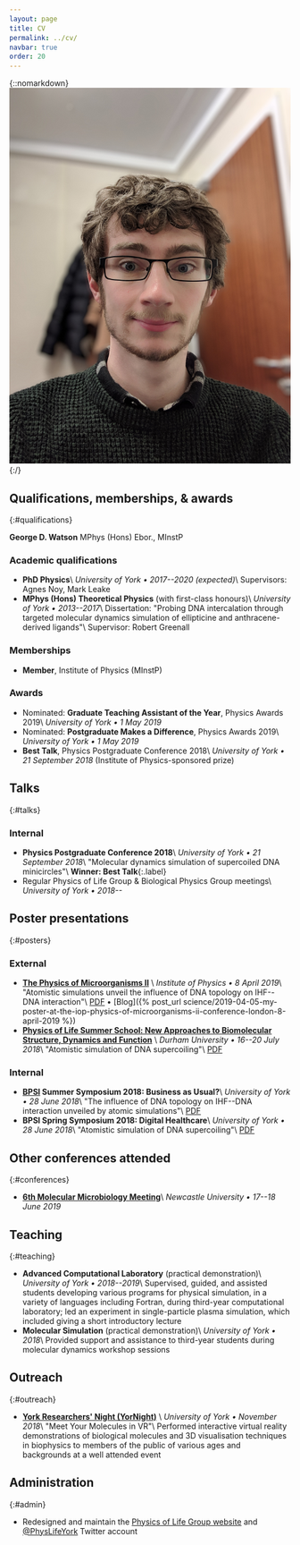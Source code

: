 ```yaml
---
layout: page
title: CV
permalink: ../cv/
navbar: true
order: 20
---
```


{::nomarkdown}
<img src="/assets/me.jpg" class="float-right"
  alt="George Watson,
  a devilishly handsome young man
  with rectangular, dark-framed glasses
  and a head of luscious brown curls,
  sits in his office.
  He looks like someone you'd take home to meet your mother."/>
{:/}

## Qualifications, memberships, & awards
{:#qualifications}

**George D. Watson** MPhys (Hons) Ebor., MInstP

### Academic qualifications

* **PhD Physics**\\
  *University of York &bull; 2017--2020 (expected)*\\
  Supervisors: Agnes Noy, Mark Leake
* **MPhys (Hons) Theoretical Physics**
  (with first-class honours)\\
  *University of York &bull; 2013--2017*\\
  Dissertation:
  "Probing DNA intercalation through targeted molecular dynamics simulation of
  ellipticine and anthracene-derived ligands"\\
  Supervisor: Robert Greenall

### Memberships

* **Member**, Institute of Physics (MInstP)

### Awards

* Nominated:
  **Graduate Teaching Assistant of the Year**,
  Physics Awards 2019\\
  *University of York &bull; 1 May 2019*
* Nominated:
  **Postgraduate Makes a Difference**,
  Physics Awards 2019\\
  *University of York &bull; 1 May 2019*
* **Best Talk**,
  Physics Postgraduate Conference 2018\\
  *University of York &bull; 21 September 2018*
  (Institute of Physics-sponsored prize)

## Talks
{:#talks}

### Internal

* **Physics Postgraduate Conference 2018**\\
  *University of York &bull; 21 September 2018*\\
  "Molecular dynamics simulation of supercoiled DNA minicircles"\\
  **Winner: Best Talk**{:.label}
* Regular Physics of Life Group & Biological Physics Group meetings\\
  *University of York &bull; 2018--*

## Poster presentations
{:#posters}

### External

* **[The Physics of Microorganisms
  II](https://www.iopconferences.org/iop/frontend/reg/thome.csp?pageID=785982)**
  \\
  *Institute of Physics &bull; 8 April 2019*\\
  "Atomistic simulations unveil the influence of DNA topology on IHF--DNA
  interaction"\\
  <i class="far fa-file-pdf"></i>
  [PDF](/dl/2019-04-08_poster.pdf) &bull;
  [Blog]({% post_url science/2019-04-05-my-poster-at-the-iop-physics-of-microorganisms-ii-conference-london-8-april-2019 %})
* **[Physics of Life Summer School: New Approaches to Biomolecular Structure,
  Dynamics and
  Function](http://www.physicsoflife.org.uk/summer-school-new-approaches-to-biomolecular-function-structure-and-dynamics.html)**
  \\
  *Durham University &bull; 16--20 July 2018*\\
  "Atomistic simulation of DNA supercoiling"\\
  <i class="far fa-file-pdf"></i>
  [PDF](/dl/2018-06-28_poster.pdf)

### Internal

* **[BPSI](https://www.york.ac.uk/physics/bpsi/) Summer Symposium 2018:
  Business as Usual?**\\
  *University of York &bull; 28 June 2018*\\
  "The influence of DNA topology on IHF--DNA interaction unveiled by atomic 
  simulations"\\
  <i class="far fa-file-pdf"></i>
  [PDF](/dl/2018-06-28_poster.pdf)
* **BPSI Spring Symposium 2018: Digital Healthcare**\\
  *University of York &bull; 28 June 2018*\\
  "Atomistic simulation of DNA supercoiling"\\
  <i class="far fa-file-pdf"></i>
  [PDF](/dl/2018-03-20_poster.pdf)

## Other conferences attended
{:#conferences}

* **[6th Molecular Microbiology
  Meeting](https://conferences.ncl.ac.uk/molmicro2019)**\\
  *Newcastle University &bull; 17--18 June 2019*

## Teaching
{:#teaching}

* **Advanced Computational Laboratory** (practical demonstration)\\
  *University of York &bull; 2018--2019*\\
  Supervised, guided, and assisted students developing various programs for
  physical simulation, in a variety of languages including Fortran,
  during third-year computational laboratory; led an experiment in
  single-particle plasma simulation, which included giving a short introductory
  lecture
* **Molecular Simulation** (practical demonstration)\\
  *University of York &bull; 2018*\\
  Provided support and assistance to third-year students during molecular
  dynamics workshop sessions

## Outreach
{:#outreach}

* **[York Researchers' Night
  (YorNight)](https://www.york.ac.uk/news-and-events/events/yornight/2018/)**
  \\
  *University of York &bull; November 2018*\\
  "Meet Your Molecules in VR"\\
  Performed interactive virtual reality demonstrations of biological molecules
  and 3D visualisation techniques in biophysics to members of the public of
  various ages and backgrounds at a well attended event

## Administration
{:#admin}

* Redesigned and maintain the
  [Physics of Life Group website](https://www.york.ac.uk/physics/research/physics-of-life)
  and [@PhysLifeYork](https://twitter.com/PhysLifeYork) Twitter account
